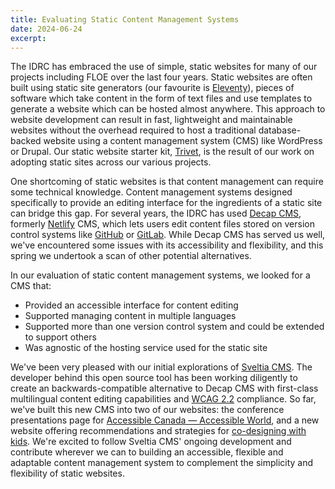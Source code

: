 ```yaml
---
title: Evaluating Static Content Management Systems
date: 2024-06-24
excerpt:
---
```

The IDRC has embraced the use of simple, static websites for many of our projects including FLOE over the last four
years. Static websites are often built using static site generators (our favourite is [Eleventy](https://11ty.dev)),
pieces of software which take content in the form of text files and use templates to generate a website which can be
hosted almost anywhere. This approach to website development can result in fast, lightweight and maintainable websites
without the overhead required to host a traditional database-backed website using a content management system (CMS)
like WordPress or Drupal. Our static website starter kit, [Trivet](https://github.com/fluid-project/trivet), is the
result of our work on adopting static sites across our various projects.

One shortcoming of static websites is that content management can require some technical knowledge. Content management
systems designed specifically to provide an editing interface for the ingredients of a static site can bridge this gap.
For several years, the IDRC has used [Decap CMS](https://decapcms.org/), formerly [Netlify](https://netlify.com/) CMS,
which lets users edit content files stored on version control systems like [GitHub](https://github.com) or [GitLab](https://gitlab.com).
While Decap CMS has served us well, we've encountered some issues with its accessibility and flexibility, and this
spring we undertook a scan of other potential alternatives.

In our evaluation of static content management systems, we looked for a CMS that:

- Provided an accessible interface for content editing
- Supported managing content in multiple languages
- Supported more than one version control system and could be extended to support others
- Was agnostic of the hosting service used for the static site

We've been very pleased with our initial explorations of [Sveltia CMS](https://github.com/sveltia/sveltia-cms). The
developer behind this open source tool has been working diligently to create an backwards-compatible alternative to
Decap CMS with first-class multilingual content editing capabilities and [WCAG 2.2](https://w3c.github.io/wcag/guidelines/22/)
compliance. So far, we've built this new CMS into two of our websites: the conference presentations page for
[Accessible Canada — Accessible World](https://acaw-cama.idrc.ocadu.ca/), and a new website offering
recommendations and strategies for [co-designing with kids](https://floeproject.org/news/2024-06-10-co-designing-with-children-with-disabilities/).
We're excited to follow Sveltia CMS' ongoing development and contribute wherever we can to building an accessible,
flexible and adaptable content management system to complement the simplicity and flexibility of static websites.
